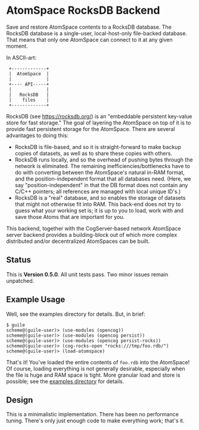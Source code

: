 AtomSpace RocksDB Backend
=========================

Save and restore AtomSpace contents to a RocksDB database. The RocksDB
database is a single-user, local-host-only file-backed database. That
means that only one AtomSpace can connect to it at any given moment.

In ASCII-art:

```
 +-------------+
 |  AtomSpace  |
 |             |
 +---- API-----+
 |             |
 |   RocksDB   |
 |    files    |
 +-------------+
```

RocksDB (see https://rocksdb.org/) is an "embeddable persistent key-value
store for fast storage." The goal of layering the AtomSpace on top of it
is to provide fast persistent storage for the AtomSpace.  There are
several advantages to doing this:

* RocksDB is file-based, and so it is straight-forward to make backup
  copies of datasets, as well as to share these copies with others.
* RocksDB runs locally, and so the overhead of pushing bytes through
  the network is eliminated. The remaining inefficiencies/bottlenecks
  have to do with converting between the AtomSpace's natural in-RAM
  format, and the position-independent format that all databases need.
  (Here, we say "position-independent" in that the DB format does not
  contain any C/C++ pointers; all references are managed with local
  unique ID's.)
* RocksDB is a "real" database, and so enables the storage of datasets
  that might not otherwise fit into RAM. This back-end does not try
  to guess what your working set is; it is up to you to load, work with
  and save those Atoms that are important for you.

This backend, together with the CogServer-based network AtomSpace
server backend provides a building-block out of which more complex
distributed and/or decentralized AtomSpaces can be built.


Status
------
This is **Version 0.5.0**.  All unit tests pass. Two minor issues remain
unpatched.


Example Usage
-------------
Well, see the examples directory for details. But, in brief:

```
$ guile
scheme@(guile-user)> (use-modules (opencog))
scheme@(guile-user)> (use-modules (opencog persist))
scheme@(guile-user)> (use-modules (opencog persist-rocks))
scheme@(guile-user)> (cog-rocks-open "rocks:///tmp/foo.rdb/")
scheme@(guile-user)> (load-atomspace)
```

That's it! You've loaded the entire contents of `foo.rdb` into the
AtomSpace!  Of course, loading everything is not generally desirable,
especially when the file is huge and RAM space is tight.  More granular
load and store is possible; see the [examples directory](examples) for
details.

Design
------
This is a minimalistic implementation. There has been no performance
tuning. There's only just enough code to make everything work; that's
it.
